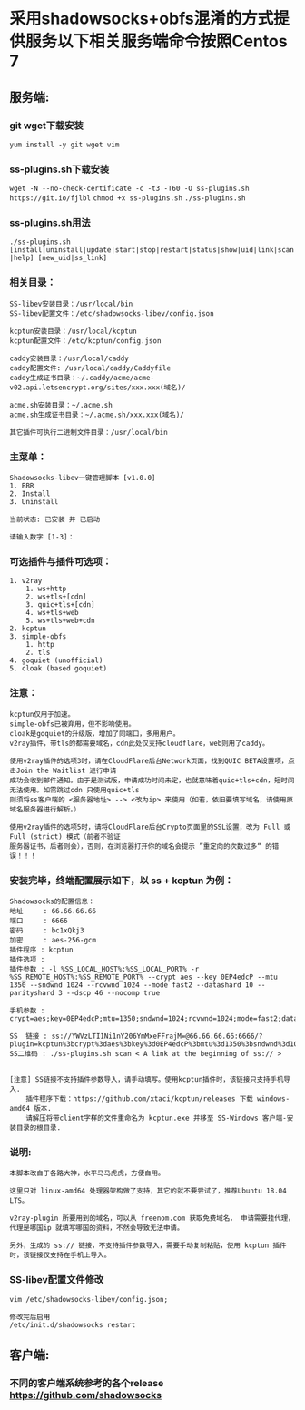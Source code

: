 # 采用shadowsocks+obfs混淆的方式提供服务以下相关服务端命令按照Centos 7
## 服务端:
### git wget下载安装
`yum install -y git wget vim`

### ss-plugins.sh下载安装
`wget -N --no-check-certificate -c -t3 -T60 -O ss-plugins.sh https://git.io/fjlbl`
`chmod +x ss-plugins.sh`
`./ss-plugins.sh`

### ss-plugins.sh用法
`./ss-plugins.sh [install|uninstall|update|start|stop|restart|status|show|uid|link|scan|help] [new_uid|ss_link]`

### 相关目录：

    SS-libev安装目录：/usr/local/bin
    SS-libev配置文件：/etc/shadowsocks-libev/config.json

    kcptun安装目录：/usr/local/kcptun
    kcptun配置文件：/etc/kcptun/config.json

    caddy安装目录：/usr/local/caddy
    caddy配置文件: /usr/local/caddy/Caddyfile
    caddy生成证书目录：~/.caddy/acme/acme-v02.api.letsencrypt.org/sites/xxx.xxx(域名)/

    acme.sh安装目录：~/.acme.sh
    acme.sh生成证书目录：~/.acme.sh/xxx.xxx(域名)/

    其它插件可执行二进制文件目录：/usr/local/bin
 
### 主菜单：
	
	Shadowsocks-libev一键管理脚本 [v1.0.0]
	1. BBR
  	2. Install
 	3. Uninstall

 	当前状态: 已安装 并 已启动

	请输入数字 [1-3]：

### 可选插件与插件可选项：
	1. v2ray
        1. ws+http
        2. ws+tls+[cdn]
        3. quic+tls+[cdn]
        4. ws+tls+web
        5. ws+tls+web+cdn
  	2. kcptun
  	3. simple-obfs
        1. http
        2. tls
  	4. goquiet (unofficial)
  	5. cloak (based goquiet)

### 注意：
    kcptun仅用于加速。
    simple-obfs已被弃用，但不影响使用。
    cloak是goquiet的升级版，增加了同端口，多用用户。
    v2ray插件，带tls的都需要域名，cdn此处仅支持cloudflare，web则用了caddy。
	
    使用v2ray插件的选项3时，请在CloudFlare后台Network页面，找到QUIC BETA设置项，点击Join the Waitlist 进行申请
	成功会收到邮件通知。由于是测试版，申请成功时间未定，也就意味着quic+tls+cdn，短时间无法使用。如需跳过cdn 只使用quic+tls 
	则须将ss客户端的 <服务器地址> --> <改为ip> 来使用（如若，依旧要填写域名，请使用原域名服务器进行解析。）
	
    使用v2ray插件的选项5时，请将CloudFlare后台Crypto页面里的SSL设置，改为 Full 或 Full (strict) 模式（前者不验证
	服务器证书，后者则会），否则，在浏览器打开你的域名会提示 ”重定向的次数过多“ 的错误！！！

### 安装完毕，终端配置展示如下，以 ss + kcptun 为例：
	Shadowsocks的配置信息：
 	地址     : 66.66.66.66
 	端口     : 6666
 	密码     : bc1xQkj3
 	加密     : aes-256-gcm
 	插件程序 : kcptun
 	插件选项 :
 	插件参数 : -l %SS_LOCAL_HOST%:%SS_LOCAL_PORT% -r %SS_REMOTE_HOST%:%SS_REMOTE_PORT% --crypt aes --key 0EP4edcP --mtu 1350 --sndwnd 1024 --rcvwnd 1024 --mode fast2 --datashard 10 --parityshard 3 --dscp 46 --nocomp true

 	手机参数 : crypt=aes;key=0EP4edcP;mtu=1350;sndwnd=1024;rcvwnd=1024;mode=fast2;datashard=10;parityshard=3;dscp=46;nocomp=true

	SS  链接 : ss://YWVzLTI1Ni1nY206YmMxeFFrajM=@66.66.66.66:6666/?plugin=kcptun%3bcrypt%3daes%3bkey%3d0EP4edcP%3bmtu%3d1350%3bsndwnd%3d1024%3brcvwnd%3d1024%3bmode%3dfast2%3bdatashard%3d10%3bparityshard%3d3%3bdscp%3d46%3bnocomp%3dtrue
 	SS二维码 : ./ss-plugins.sh scan < A link at the beginning of ss:// >


 	[注意] SS链接不支持插件参数导入，请手动填写。使用kcptun插件时，该链接只支持手机导入.
        插件程序下载：https://github.com/xtaci/kcptun/releases 下载 windows-amd64 版本.
        请解压将带client字样的文件重命名为 kcptun.exe 并移至 SS-Windows 客户端-安装目录的根目录.
        
### 说明:
	本脚本改自于各路大神，水平马马虎虎，方便自用。

	这里只对 linux-amd64 处理器架构做了支持，其它的就不要尝试了，推荐Ubuntu 18.04 LTS。

	v2ray-plugin 所要用到的域名，可以从 freenom.com 获取免费域名， 申请需要挂代理，代理是哪国ip 就填写哪国的资料，不然会导致无法申请。

	另外，生成的 ss:// 链接，不支持插件参数导入，需要手动复制粘贴，使用 kcptun 插件时，该链接仅支持在手机上导入。
### SS-libev配置文件修改
	vim /etc/shadowsocks-libev/config.json;
	
	修改完后启用
	/etc/init.d/shadowsocks restart

## 客户端:
### 不同的客户端系统参考的各个release https://github.com/shadowsocks



